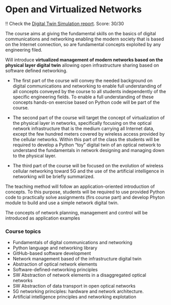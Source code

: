 # Open and Virtualized Networks

!! Check the [Digital Twin Simulation report](ovn_presentation.pdf). Score: 30/30

The course aims at giving the fundamental skills on the basics of digital communications and networking enabling the modern society that is based on the Internet connection, so are fundamental concepts exploited by any engineering filed.

Will introduce **virtualized management of modern networks based on the physical layer digital twin** allowing open infrastructure sharing based on software defined networking.

- The first part of the course will convey the needed background on digital communications and networking to enable full understanding of all concepts conveyed by the course to all students independently of the specific engineering fields. To enable a full understanding of these concepts hands-on exercise based on Python code will be part of the course.

- The second part of the course will target the concept of virtualization of the physical layer in networks, specifically focusing on the optical network infrastructure that is the medium carrying all Internet data, except the few hundred meters covered by wireless access provided by the cellular networks. Within this part of the class the students will be required to develop a Python “toy” digital twin of an optical network to understand the fundamentals in network designing and managing down to the physical layer.

- The third part of the course will be focused on the evolution of wireless cellular networking toward 5G and the use of the artificial intelligence in networking will be briefly summarized.

The teaching method will follow an application-oriented introduction of concepts. To this purpose, students will be required to use provided Python code to practically solve assignments (firs course part) and develop Phyton module to build and use a simple network digital twin.

The concepts of network planning, management and control will be introduced as application examples

### Course topics

- Fundamentals of digital communications and networking
- Python language and networking library
- GitHub-based software development
- Network management based of the infrastructure digital twin
- Abstraction of optical network elements
- Software-defined-networking principles
- SW Abstraction of network elements in a disaggregated optical networks
- SW Abstraction of data transport in open optical networks
- 5G networking principles: hardware and network architecture.
- Artificial intelligence principles and networking explotation

